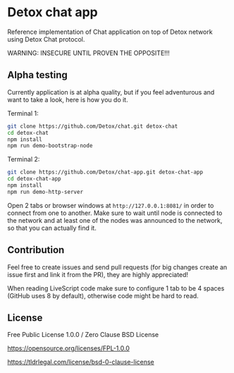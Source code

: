 # Detox chat app
Reference implementation of Chat application on top of Detox network using Detox Chat protocol.

WARNING: INSECURE UNTIL PROVEN THE OPPOSITE!!!

## Alpha testing
Currently application is at alpha quality, but if you feel adventurous and want to take a look, here is how you do it.

Terminal 1:
```bash
git clone https://github.com/Detox/chat.git detox-chat
cd detox-chat
npm install
npm run demo-bootstrap-node
```

Terminal 2:
```bash
git clone https://github.com/Detox/chat-app.git detox-chat-app
cd detox-chat-app
npm install
npm run demo-http-server
```

Open 2 tabs or browser windows at `http://127.0.0.1:8081/` in order to connect from one to another.
Make sure to wait until node is connected to the network and at least one of the nodes was announced to the network, so that you can actually find it.

## Contribution
Feel free to create issues and send pull requests (for big changes create an issue first and link it from the PR), they are highly appreciated!

When reading LiveScript code make sure to configure 1 tab to be 4 spaces (GitHub uses 8 by default), otherwise code might be hard to read.

## License
Free Public License 1.0.0 / Zero Clause BSD License

https://opensource.org/licenses/FPL-1.0.0

https://tldrlegal.com/license/bsd-0-clause-license
